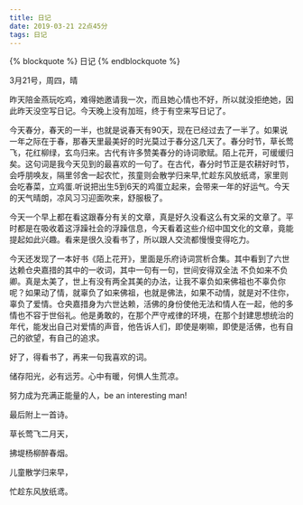 ```yaml
---
title: 日记
date: 2019-03-21 22点45分
tags: 日记
---
```

{% blockquote %}
日记
{% endblockquote %}
<!-- more -->
3月21号，周四，晴

昨天陪金燕玩吃鸡，难得她邀请我一次，而且她心情也不好，所以就没拒绝她，因此昨天没空写日记。今天晚上没有加班，终于有空来写日记了。

今天春分，春天的一半，也就是说春天有90天，现在已经过去了一半了。如果说一年之际在于春，那春天里最美好的时光莫过于春分这几天了。春分时节，草长莺飞，花红柳绿，玄鸟归来。古代有许多赞美春分的诗词歌赋。陌上花开，可缓缓归矣。这句词是我今天见到的最喜欢的一句了。在古代，春分时节正是农耕好时节，会呼朋唤友，隔里邻舍一起农忙，孩童则会散学归来早,忙趁东风放纸鸢，家里则会吃春菜，立鸡蛋.听说把出生5到6天的鸡蛋立起来，会带来一年的好运气。今天的天气晴朗，凉风习习迎面吹来，舒服极了。

今天一个早上都在看这跟春分有关的文章，真是好久没看这么有文采的文章了。平时都是在吸收着这浮躁社会的浮躁信息，今天看着这些介绍中国文化的文章，竟能提起如此兴趣。看来是很久没看书了，所以跟人交流都慢慢变得吃力。

今天还发现了一本好书《陌上花开》，里面是乐府诗词赏析合集。其中看到了六世达赖仓央嘉措的其中的一收词，其中一句有一句，世间安得双全法 不负如来不负卿。真是太美了，世上有没有两全其美的办法，让我不辜负如来佛祖也不辜负你呢？如果动了情，就辜负了如来佛祖，也就是佛法，如果不动情，就是对不住你，辜负了爱情。仓央嘉措身为六世达赖，活佛的身份使他无法和情人在一起，他的多情也不容于世俗礼。他是勇敢的，在那个严守戒律的环境，在那个封建思想统治的年代，能发出自己对爱情的声音，他告诉人们，即使是喇嘛，即使是活佛，也有自己的欲望，有自己的追求。

好了，得看书了，再来一句我喜欢的词。

储存阳光，必有远芳。心中有暖，何惧人生荒凉。

努力成为充满正能量的人，be an interesting man!

最后附上一首诗。

草长莺飞二月天，

拂堤杨柳醉春烟。

儿童散学归来早，

忙趁东风放纸鸢。